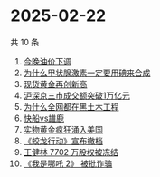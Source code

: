 # 2025-02-22

共 10 条

<!-- BEGIN -->
<!-- 最后更新时间 Sat Feb 22 2025 00:18:01 GMT+0800 (China Standard Time) -->

1. [今晚油价下调](https://www.zhihu.com/search?q=%E4%BB%8A%E6%99%9A%E6%B2%B9%E4%BB%B7%E4%B8%8B%E8%B0%83)
1. [为什么甲状腺激素一定要用碘来合成](https://www.zhihu.com/search?q=%E4%B8%BA%E4%BB%80%E4%B9%88%E7%94%B2%E7%8A%B6%E8%85%BA%E6%BF%80%E7%B4%A0%E4%B8%80%E5%AE%9A%E8%A6%81%E7%94%A8%E7%A2%98%E6%9D%A5%E5%90%88%E6%88%90)
1. [现货黄金再创新高](https://www.zhihu.com/search?q=%E7%8E%B0%E8%B4%A7%E9%BB%84%E9%87%91%E5%86%8D%E5%88%9B%E6%96%B0%E9%AB%98)
1. [沪深京三市成交额突破1万亿元](https://www.zhihu.com/search?q=%E6%B2%AA%E6%B7%B1%E4%BA%AC%E4%B8%89%E5%B8%82%E6%88%90%E4%BA%A4%E9%A2%9D%E7%AA%81%E7%A0%B41%E4%B8%87%E4%BA%BF%E5%85%83)
1. [为什么全网都在黑土木工程](https://www.zhihu.com/search?q=%E4%B8%BA%E4%BB%80%E4%B9%88%E5%85%A8%E7%BD%91%E9%83%BD%E5%9C%A8%E9%BB%91%E5%9C%9F%E6%9C%A8%E5%B7%A5%E7%A8%8B)
1. [快船vs雄鹿](https://www.zhihu.com/search?q=%E5%BF%AB%E8%88%B9vs%E9%9B%84%E9%B9%BF)
1. [实物黄金疯狂涌入美国](https://www.zhihu.com/search?q=%E5%AE%9E%E7%89%A9%E9%BB%84%E9%87%91%E7%96%AF%E7%8B%82%E6%B6%8C%E5%85%A5%E7%BE%8E%E5%9B%BD)
1. [《蛟龙行动》宣布撤档](https://www.zhihu.com/search?q=%E3%80%8A%E8%9B%9F%E9%BE%99%E8%A1%8C%E5%8A%A8%E3%80%8B%E5%AE%A3%E5%B8%83%E6%92%A4%E6%A1%A3)
1. [王健林 7702 万股权被冻结](https://www.zhihu.com/search?q=%E7%8E%8B%E5%81%A5%E6%9E%97%207702%20%E4%B8%87%E8%82%A1%E6%9D%83%E8%A2%AB%E5%86%BB%E7%BB%93)
1. [《我是哪吒 2》 被批诈骗](https://www.zhihu.com/search?q=%E3%80%8A%E6%88%91%E6%98%AF%E5%93%AA%E5%90%92%202%E3%80%8B%20%E8%A2%AB%E6%89%B9%E8%AF%88%E9%AA%97)

<!-- END -->
